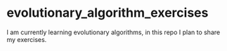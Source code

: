 # evolutionary_algorithm_exercises
I am currently learning evolutionary algorithms, in this repo I plan to share my exercises.
